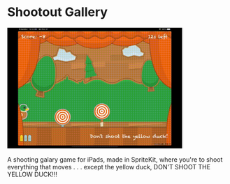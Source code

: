 # Shootout Gallery

<img src="shooting_galary.gif" alt="Shooting Gallery" width=400>

A shooting galary game for iPads, made in SpriteKit, where you're to shoot everything that moves . . . except the yellow duck, DON'T SHOOT THE YELLOW DUCK!!!
